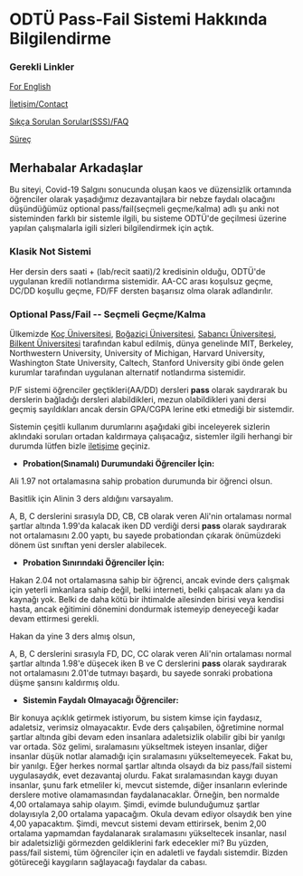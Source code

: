 # ODTÜ Pass-Fail Sistemi Hakkında Bilgilendirme 

### Gerekli Linkler
[For English](http://alperenkeles.me/pass-fail-metu/english/)

[İletişim/Contact](http://alperenkeles.me/pass-fail-metu/contact/)

[Sıkça Sorulan Sorular(SSS)/FAQ](http://alperenkeles.me/pass-fail-metu/faq/)

[Süreç](http://alperenkeles.me/pass-fail-metu/process/)
## Merhabalar Arkadaşlar

Bu siteyi, Covid-19 Salgını sonucunda oluşan kaos ve düzensizlik ortamında öğrenciler olarak yaşadığımız dezavantajlara bir nebze faydalı olacağını düşündüğümüz optional pass/fail(seçmeli geçme/kalma) adlı şu anki not sisteminden farklı bir sistemle ilgili, bu sisteme ODTÜ'de geçilmesi üzerine yapılan çalışmalarla igili sizleri bilgilendirmek için açtık.

### Klasik Not Sistemi

Her dersin ders saati + (lab/recit saati)/2 kredisinin olduğu, ODTÜ'de uygulanan kredili notlandırma sistemidir. AA-CC arası koşulsuz geçme, DC/DD koşullu geçme, FD/FF dersten başarısız olma olarak adlandırılır.

### Optional Pass/Fail -- Seçmeli Geçme/Kalma

Ülkemizde [Koç Üniversitesi](http://alperenkeles.me/pass-fail-metu/koc-mail.jpg), [Boğaziçi Üniversitesi](http://alperenkeles.me/pass-fail-metu/boun-mail), [Sabancı Üniversitesi](http://alperenkeles.me/pass-fail-metu/sabanci-mail.jpg), [Bilkent Üniversitesi](http://alperenkeles.me/pass-fail-metu/bilkent-mail.jpg) tarafından kabul edilmiş, dünya genelinde MIT, Berkeley, Northwestern University, University of Michigan, Harvard University, Washington State University, Caltech, Stanford University gibi önde gelen kurumlar tarafından uygulanan alternatif notlandırma sistemidir.

P/F sistemi öğrenciler geçtikleri(AA/DD) dersleri **pass** olarak saydırarak bu derslerin bağladığı dersleri alabildikleri, mezun olabildikleri yani dersi geçmiş sayıldıkları ancak dersin GPA/CGPA lerine etki etmediği bir sistemdir.

Sistemin çeşitli kullanım durumlarını aşağıdaki gibi inceleyerek sizlerin aklındaki soruları ortadan kaldırmaya çalışacağız, sistemler ilgili herhangi bir durumda lütfen bizle [iletişime](http://alperenkeles.me/pass-fail-metu/contact/) geçiniz.

- **Probation(Sınamalı) Durumundaki Öğrenciler İçin:**

Ali 1.97 not ortalamasına sahip probation durumunda bir öğrenci olsun. 

Basitlik için Alinin 3 ders aldığını varsayalım. 

A, B, C derslerini sırasıyla DD, CB, CB olarak veren Ali'nin ortalaması normal şartlar altında 1.99'da kalacak iken DD verdiği dersi **pass** olarak saydırarak not ortalamasını 2.00 yaptı, bu sayede probationdan çıkarak önümüzdeki dönem üst sınıftan yeni dersler alabilecek.

- **Probation Sınırındaki Öğrenciler İçin:**

Hakan 2.04 not ortalamasına sahip bir öğrenci, ancak evinde ders çalışmak için yeterli imkanlara sahip değil, belki interneti, belki çalışacak alanı ya da kaynağı yok. Belki de daha kötü bir ihtimalde ailesinden birisi veya kendisi hasta, ancak eğitimini dönemini dondurmak istemeyip deneyeceği kadar devam ettirmesi gerekli.

Hakan da yine 3 ders almış olsun,

A, B, C derslerini sırasıyla FD, DC, CC olarak veren Ali'nin ortalaması normal şartlar altında 1.98'e düşecek iken B ve C derslerini **pass** olarak saydırarak not ortalamasını 2.01'de tutmayı başardı, bu sayede sonraki probationa düşme şansını kaldırmış oldu.

- **Sistemin Faydalı Olmayacağı Öğrenciler:**

Bir konuya açıklık getirmek istiyorum, bu sistem kimse için faydasız, adaletsiz, verimsiz olmayacaktır. Evde ders çalışabilen, öğretimine normal şartlar altında gibi devam eden insanlara adaletsizlik olabilir gibi bir yanılgı var ortada. Söz gelimi, sıralamasını yükseltmek isteyen insanlar, diğer insanlar düşük notlar alamadığı için sıralamasını yükseltemeyecek. Fakat bu, bir yanılgı. Eğer herkes normal şartlar altında olsaydı da biz pass/fail sistemi uygulasaydık, evet dezavantaj olurdu. Fakat sıralamasından kaygı duyan insanlar, şunu fark etmeliler ki, mevcut sistemde, diğer insanların evlerinde derslere motive olamamasından faydalanacaklar. Örneğin, ben normalde 4,00 ortalamaya sahip olayım. Şimdi, evimde bulunduğumuz şartlar dolayısıyla 2,00 ortalama yapacağım. Okula devam ediyor olsaydık ben yine 4,00 yapacaktım. Şimdi, mevcut sistemi devam ettirirsek, benim 2,00 ortalama yapmamdan faydalanarak sıralamasını yükseltecek insanlar, nasıl bir adaletsizliği görmezden geldiklerini fark edecekler mi? Bu yüzden, pass/fail sistemi, tüm öğrenciler için en adaletli ve faydalı sistemdir. Bizden götüreceği kaygıların sağlayacağı faydalar da cabası.

